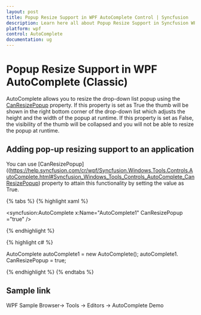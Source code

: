 ```yaml
---
layout: post
title: Popup Resize Support in WPF AutoComplete Control | Syncfusion
description: Learn here all about Popup Resize Support in Syncfusion WPF AutoComplete (Classic) control and more.
platform: wpf
control: AutoComplete
documentation: ug
---
```


# Popup Resize Support in WPF AutoComplete (Classic)

AutoComplete allows you to resize the drop-down list popup using the [CanResizePopup](https://help.syncfusion.com/cr/wpf/Syncfusion.Windows.Tools.Controls.AutoComplete.html#Syncfusion_Windows_Tools_Controls_AutoComplete_CanResizePopup) property. If this property is set as True the thumb will be shown in the right bottom corner of the drop-down list which adjusts the height and the width of the popup at runtime. If this property is set as False, the visibility of the thumb will be collapsed and you will not be able to resize the popup at runtime. 

## Adding pop-up resizing support to an application 

You can use [CanResizePopup]((https://help.syncfusion.com/cr/wpf/Syncfusion.Windows.Tools.Controls.AutoComplete.html#Syncfusion_Windows_Tools_Controls_AutoComplete_CanResizePopup) property to attain this functionality by setting the value as True.

{% tabs %}
{% highlight xaml %}

<syncfusion:AutoComplete x:Name="AutoComplete1" CanResizePopup ="true" />

{% endhighlight %}

{% highlight c# %}

AutoComplete autoComplete1 = new AutoComplete();
autoComplete1. CanResizePopup = true;

{% endhighlight %}
{% endtabs %}

## Sample link

WPF Sample Browser-> Tools -> Editors -> AutoComplete Demo
